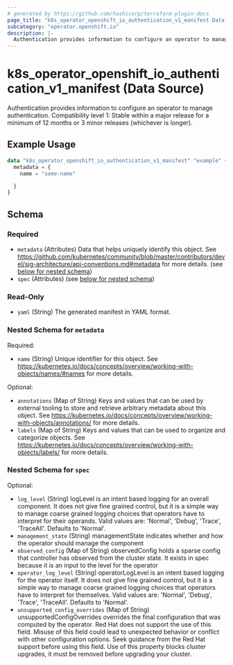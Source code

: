 ```yaml
---
# generated by https://github.com/hashicorp/terraform-plugin-docs
page_title: "k8s_operator_openshift_io_authentication_v1_manifest Data Source - terraform-provider-k8s"
subcategory: "operator.openshift.io"
description: |-
  Authentication provides information to configure an operator to manage authentication.  Compatibility level 1: Stable within a major release for a minimum of 12 months or 3 minor releases (whichever is longer).
---
```


# k8s_operator_openshift_io_authentication_v1_manifest (Data Source)

Authentication provides information to configure an operator to manage authentication.  Compatibility level 1: Stable within a major release for a minimum of 12 months or 3 minor releases (whichever is longer).

## Example Usage

```terraform
data "k8s_operator_openshift_io_authentication_v1_manifest" "example" {
  metadata = {
    name = "some-name"

  }
}
```

<!-- schema generated by tfplugindocs -->
## Schema

### Required

- `metadata` (Attributes) Data that helps uniquely identify this object. See https://github.com/kubernetes/community/blob/master/contributors/devel/sig-architecture/api-conventions.md#metadata for more details. (see [below for nested schema](#nestedatt--metadata))
- `spec` (Attributes) (see [below for nested schema](#nestedatt--spec))

### Read-Only

- `yaml` (String) The generated manifest in YAML format.

<a id="nestedatt--metadata"></a>
### Nested Schema for `metadata`

Required:

- `name` (String) Unique identifier for this object. See https://kubernetes.io/docs/concepts/overview/working-with-objects/names/#names for more details.

Optional:

- `annotations` (Map of String) Keys and values that can be used by external tooling to store and retrieve arbitrary metadata about this object. See https://kubernetes.io/docs/concepts/overview/working-with-objects/annotations/ for more details.
- `labels` (Map of String) Keys and values that can be used to organize and categorize objects. See https://kubernetes.io/docs/concepts/overview/working-with-objects/labels/ for more details.


<a id="nestedatt--spec"></a>
### Nested Schema for `spec`

Optional:

- `log_level` (String) logLevel is an intent based logging for an overall component.  It does not give fine grained control, but it is a simple way to manage coarse grained logging choices that operators have to interpret for their operands.  Valid values are: 'Normal', 'Debug', 'Trace', 'TraceAll'. Defaults to 'Normal'.
- `management_state` (String) managementState indicates whether and how the operator should manage the component
- `observed_config` (Map of String) observedConfig holds a sparse config that controller has observed from the cluster state.  It exists in spec because it is an input to the level for the operator
- `operator_log_level` (String) operatorLogLevel is an intent based logging for the operator itself.  It does not give fine grained control, but it is a simple way to manage coarse grained logging choices that operators have to interpret for themselves.  Valid values are: 'Normal', 'Debug', 'Trace', 'TraceAll'. Defaults to 'Normal'.
- `unsupported_config_overrides` (Map of String) unsupportedConfigOverrides overrides the final configuration that was computed by the operator. Red Hat does not support the use of this field. Misuse of this field could lead to unexpected behavior or conflict with other configuration options. Seek guidance from the Red Hat support before using this field. Use of this property blocks cluster upgrades, it must be removed before upgrading your cluster.
